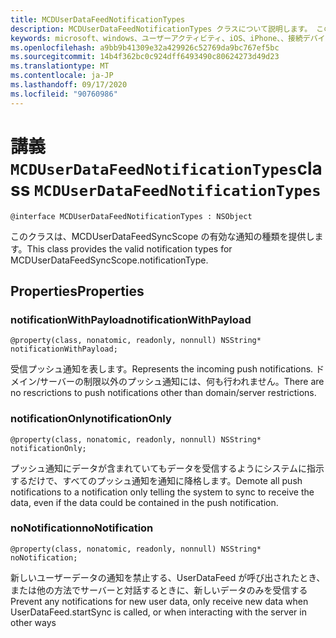 ```yaml
---
title: MCDUserDataFeedNotificationTypes
description: MCDUserDataFeedNotificationTypes クラスについて説明します。 このクラスは、通知の種類を提供します。
keywords: microsoft、windows、ユーザーアクティビティ、iOS、iPhone、、接続デバイス、プロジェクトローマ
ms.openlocfilehash: a9bb9b41309e32a429926c52769da9bc767ef5bc
ms.sourcegitcommit: 14b4f362bc0c924dff6493490c80624273d49d23
ms.translationtype: MT
ms.contentlocale: ja-JP
ms.lasthandoff: 09/17/2020
ms.locfileid: "90760986"
---
```

# <a name="class-mcduserdatafeednotificationtypes"></a><span data-ttu-id="5f3d9-105">講義 `MCDUserDataFeedNotificationTypes`</span><span class="sxs-lookup"><span data-stu-id="5f3d9-105">class `MCDUserDataFeedNotificationTypes`</span></span>

```
@interface MCDUserDataFeedNotificationTypes : NSObject
```

<span data-ttu-id="5f3d9-106">このクラスは、MCDUserDataFeedSyncScope の有効な通知の種類を提供します。</span><span class="sxs-lookup"><span data-stu-id="5f3d9-106">This class provides the valid notification types for MCDUserDataFeedSyncScope.notificationType.</span></span>


## <a name="properties"></a><span data-ttu-id="5f3d9-107">Properties</span><span class="sxs-lookup"><span data-stu-id="5f3d9-107">Properties</span></span>

### <a name="notificationwithpayload"></a><span data-ttu-id="5f3d9-108">notificationWithPayload</span><span class="sxs-lookup"><span data-stu-id="5f3d9-108">notificationWithPayload</span></span>
`@property(class, nonatomic, readonly, nonnull) NSString* notificationWithPayload;`

<span data-ttu-id="5f3d9-109">受信プッシュ通知を表します。</span><span class="sxs-lookup"><span data-stu-id="5f3d9-109">Represents the incoming push notifications.</span></span>  <span data-ttu-id="5f3d9-110">ドメイン/サーバーの制限以外のプッシュ通知には、何も行われません。</span><span class="sxs-lookup"><span data-stu-id="5f3d9-110">There are no rescrictions to push notifications other than domain/server restrictions.</span></span>

### <a name="notificationonly"></a><span data-ttu-id="5f3d9-111">notificationOnly</span><span class="sxs-lookup"><span data-stu-id="5f3d9-111">notificationOnly</span></span>
`@property(class, nonatomic, readonly, nonnull) NSString* notificationOnly;`

<span data-ttu-id="5f3d9-112">プッシュ通知にデータが含まれていてもデータを受信するようにシステムに指示するだけで、すべてのプッシュ通知を通知に降格します。</span><span class="sxs-lookup"><span data-stu-id="5f3d9-112">Demote all push notifications to a notification only telling the system to sync to receive the data, even if the data could be contained in the push notification.</span></span>


### <a name="nonotification"></a><span data-ttu-id="5f3d9-113">noNotification</span><span class="sxs-lookup"><span data-stu-id="5f3d9-113">noNotification</span></span>
`@property(class, nonatomic, readonly, nonnull) NSString* noNotification;`

<span data-ttu-id="5f3d9-114">新しいユーザーデータの通知を禁止する、UserDataFeed が呼び出されたとき、または他の方法でサーバーと対話するときに、新しいデータのみを受信する</span><span class="sxs-lookup"><span data-stu-id="5f3d9-114">Prevent any notifications for new user data, only receive new data when UserDataFeed.startSync is called, or when interacting with the server in other ways</span></span>
